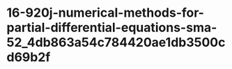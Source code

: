# 16-920j-numerical-methods-for-partial-differential-equations-sma-52_4db863a54c784420ae1db3500cd69b2f